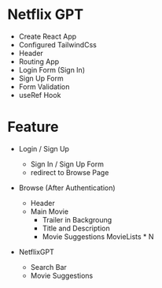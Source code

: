 # Netflix GPT

- Create React App
- Configured TailwindCss
- Header
- Routing App
- Login Form (Sign In)
- Sign Up Form
- Form Validation
- useRef Hook

# Feature

- Login / Sign Up

  - Sign In / Sign Up Form
  - redirect to Browse Page

- Browse (After Authentication)

  - Header
  - Main Movie
    - Trailer in Backgroung
    - Title and Description
    - Movie Suggestions
      MovieLists \* N

- NetflixGPT
  - Search Bar
  - Movie Suggestions
